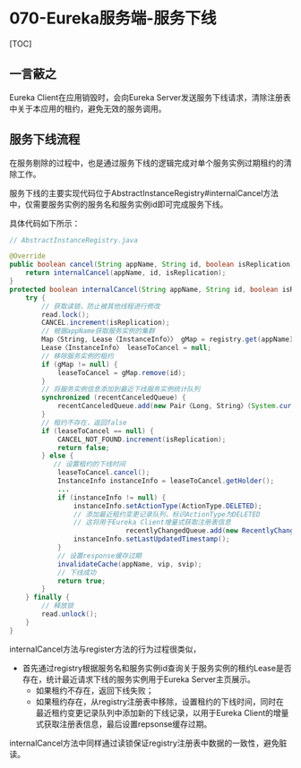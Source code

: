 # 070-Eureka服务端-服务下线

[TOC]

## 一言蔽之

Eureka Client在应用销毁时，会向Eureka Server发送服务下线请求，清除注册表中关于本应用的租约，避免无效的服务调用。

## 服务下线流程

在服务剔除的过程中，也是通过服务下线的逻辑完成对单个服务实例过期租约的清除工作。

服务下线的主要实现代码位于AbstractInstanceRegistry#internalCancel方法中，仅需要服务实例的服务名和服务实例id即可完成服务下线。

具体代码如下所示：

```java
// AbstractInstanceRegistry.java

@Override
public boolean cancel(String appName, String id, boolean isReplication) {
    return internalCancel(appName, id, isReplication);
}
protected boolean internalCancel(String appName, String id, boolean isReplication) {
    try {
        // 获取读锁，防止被其他线程进行修改
        read.lock();
        CANCEL.increment(isReplication);
        // 根据appName获取服务实例的集群
        Map〈String, Lease〈InstanceInfo〉〉 gMap = registry.get(appName);
        Lease〈InstanceInfo〉 leaseToCancel = null;
        // 移除服务实例的租约
        if (gMap != null) {
            leaseToCancel = gMap.remove(id);
        }
        // 将服务实例信息添加到最近下线服务实例统计队列
        synchronized (recentCanceledQueue) {
            recentCanceledQueue.add(new Pair〈Long, String〉(System.currentTimeMillis(), appName + "(" + id + ")"));
        }
        // 租约不存在，返回false
        if (leaseToCancel == null) {
            CANCEL_NOT_FOUND.increment(isReplication);
            return false;
        } else {
           // 设置租约的下线时间
            leaseToCancel.cancel();
            InstanceInfo instanceInfo = leaseToCancel.getHolder();
            ...
            if (instanceInfo != null) {
                instanceInfo.setActionType(ActionType.DELETED);
                // 添加最近租约变更记录队列，标识ActionType为DELETED
                // 这将用于Eureka Client增量式获取注册表信息
							 recentlyChangedQueue.add(new RecentlyChangedItem(leaseToCancel));
                instanceInfo.setLastUpdatedTimestamp();
            }
            // 设置response缓存过期
            invalidateCache(appName, vip, svip);
            // 下线成功
            return true;
        }
    } finally {
        // 释放锁
        read.unlock();
    }
}
```

internalCancel方法与register方法的行为过程很类似，

- 首先通过registry根据服务名和服务实例id查询关于服务实例的租约Lease是否存在，统计最近请求下线的服务实例用于Eureka Server主页展示。
  - 如果租约不存在，返回下线失败；
  - 如果租约存在，从registry注册表中移除，设置租约的下线时间，同时在最近租约变更记录队列中添加新的下线记录，以用于Eureka Client的增量式获取注册表信息，最后设置repsonse缓存过期。

internalCancel方法中同样通过读锁保证registry注册表中数据的一致性，避免脏读。